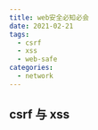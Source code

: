 ```yaml
---
title: web安全必知必会
date: 2021-02-21
tags:
  - csrf
  - xss
  - web-safe
categories:
  - network
---
```


## csrf 与 xss
